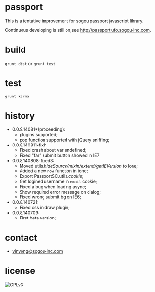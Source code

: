 passport
======

This is a tentative improvement for sogou passport javascript library.

Continuous developing is still on,see <http://passport.ufo.sogou-inc.com>.

build
======

`grunt dist` or `grunt test`

test
======

`grunt karma`

history
======
- 0.0.9.14081*(proceeding):
    - plugins supported;
    - pop function supported with jQuery sniffing;
- 0.0.8.140811-fix1:
    - Fixed crash about var undefined;
    - Fixed "far" submit button showed in IE7
- 0.0.8.140808-fixed3:
    - Moved utils.*hideSource/mixin/extend/getIEVersion* to lone;
    - Added a new `now` function in lone;
    - Export PassportSC.utils.*cookie*;
    - Get logined username in `email` cookie;
    - Fixed a bug when loading async;
    - Show required error message on dialog;
    - Fixed wrong submit bg on IE6;
- 0.0.8.140721:
    - Fixed css in draw plugin;
- 0.0.8.140709:
    - First beta version;

contact
======
 - <yinyong@sogou-inc.com>

license
======

![GPLv3](http://www.gnu.org/graphics/gplv3-88x31.png)

